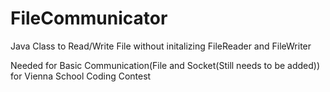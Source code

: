 # FileCommunicator
Java Class to Read/Write File without initalizing FileReader and FileWriter

Needed for Basic Communication(File and Socket(Still needs to be added)) for Vienna School Coding Contest
